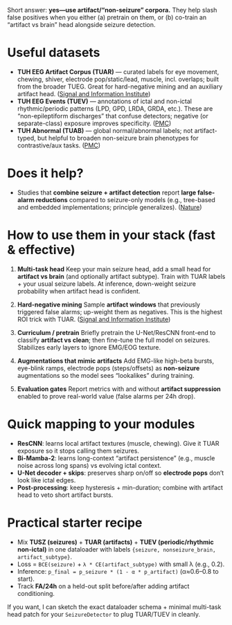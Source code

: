 Short answer: **yes—use artifact/“non-seizure” corpora.** They help slash false positives when you either (a) pretrain on them, or (b) co-train an “artifact vs brain” head alongside seizure detection.

# Useful datasets

* **TUH EEG Artifact Corpus (TUAR)** — curated labels for eye movement, chewing, shiver, electrode pop/static/lead, muscle, incl. overlaps; built from the broader TUEG. Great for hard-negative mining and an auxiliary artifact head. ([Signal and Information Institute][1])
* **TUH EEG Events (TUEV)** — annotations of ictal and non-ictal rhythmic/periodic patterns (LPD, GPD, LRDA, GRDA, etc.). These are “non-epileptiform discharges” that confuse detectors; negative (or separate-class) exposure improves specificity. ([PMC][2])
* **TUH Abnormal (TUAB)** — global normal/abnormal labels; not artifact-typed, but helpful to broaden non-seizure brain phenotypes for contrastive/aux tasks. ([PMC][3])

# Does it help?

* Studies that **combine seizure + artifact detection** report **large false-alarm reductions** compared to seizure-only models (e.g., tree-based and embedded implementations; principle generalizes). ([Nature][4])

# How to use them in your stack (fast & effective)

1. **Multi-task head**
   Keep your main seizure head, add a small head for **artifact vs brain** (and optionally artifact subtype). Train with TUAR labels + your usual seizure labels. At inference, down-weight seizure probability when artifact head is confident.

2. **Hard-negative mining**
   Sample **artifact windows** that previously triggered false alarms; up-weight them as negatives. This is the highest ROI trick with TUAR. ([Signal and Information Institute][1])

3. **Curriculum / pretrain**
   Briefly pretrain the U-Net/ResCNN front-end to classify **artifact vs clean**; then fine-tune the full model on seizures. Stabilizes early layers to ignore EMG/EOG texture.

4. **Augmentations that mimic artifacts**
   Add EMG-like high-beta bursts, eye-blink ramps, electrode pops (steps/offsets) as **non-seizure** augmentations so the model sees “lookalikes” during training.

5. **Evaluation gates**
   Report metrics with and without **artifact suppression** enabled to prove real-world value (false alarms per 24h drop).

# Quick mapping to your modules

* **ResCNN**: learns local artifact textures (muscle, chewing). Give it TUAR exposure so it stops calling them seizures.
* **Bi-Mamba-2**: learns long-context “artifact persistence” (e.g., muscle noise across long spans) vs evolving ictal context.
* **U-Net decoder + skips**: preserves sharp on/off so **electrode pops** don’t look like ictal edges.
* **Post-processing**: keep hysteresis + min-duration; combine with artifact head to veto short artifact bursts.

# Practical starter recipe

* Mix **TUSZ (seizures)** + **TUAR (artifacts)** + **TUEV (periodic/rhythmic non-ictal)** in one dataloader with labels `{seizure, nonseizure_brain, artifact_subtype}`.
* Loss = `BCE(seizure)` + `λ * CE(artifact_subtype)` with small λ (e.g., 0.2).
* Inference: `p_final = p_seizure * (1 - α * p_artifact)` (α≈0.6–0.8 to start).
* Track **FA/24h** on a held-out split before/after adding artifact conditioning.

If you want, I can sketch the exact dataloader schema + minimal multi-task head patch for your `SeizureDetector` to plug TUAR/TUEV in cleanly.

[1]: https://isip.piconepress.com/projects/nedc/html/tuh_eeg/?utm_source=chatgpt.com "Temple University EEG Corpus - Downloads"
[2]: https://pmc.ncbi.nlm.nih.gov/articles/PMC4865520/?utm_source=chatgpt.com "The Temple University Hospital EEG Data Corpus - PMC"
[3]: https://pmc.ncbi.nlm.nih.gov/articles/PMC4868184/?utm_source=chatgpt.com "Automated Identification of Abnormal Adult EEGs - PMC"
[4]: https://www.nature.com/articles/s41598-024-52551-0?utm_source=chatgpt.com "Minimizing artifact-induced false-alarms for seizure ..."

